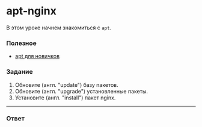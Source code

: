 # apt-nginx

В этом уроке начнем знакомиться с `apt`.

### Полезное

- [apt для новичков](https://itsfoss.com/apt-get-linux-guide/)

### Задание

1. Обновите (англ. "update") базу пакетов.
2. Обновите (англ. "upgrade") установленные пакеты.
3. Установите (англ. "install") пакет nginx.

---

### Ответ

